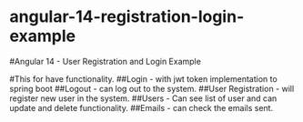 # angular-14-registration-login-example

#Angular 14 - User Registration and Login Example

#This for have functionality. 
    ##Login - with jwt token implementation to spring boot
    ##Logout - can log out to the system.
    ##User Registration - will register new user in the system.
    ##Users - Can see list of user and can update and delete functionality.
    ##Emails - can check the emails sent.
    
